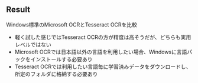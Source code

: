 ## Result

Windows標準のMicrosoft OCRとTesseract OCRを比較
- 軽く試した感じではTesseract OCRの方が精度は高そうだが、どちらも実用レベルではない
- Microsoft OCRでは日本語以外の言語を利用したい場合、Windowsに言語パックをインストールする必要あり
- Tesseract OCRでは利用したい言語毎に学習済みデータをダウンロードし、所定のフォルダに格納する必要あり
